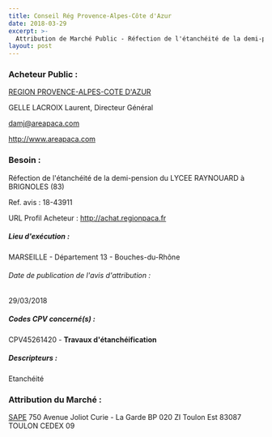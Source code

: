 ```yaml
---
title: Conseil Rég Provence-Alpes-Côte d'Azur
date: 2018-03-29
excerpt: >-
  Attribution de Marché Public - Réfection de l'étanchéité de la demi-pension du LYCEE RAYNOUARD à BRIGNOLES (83)
layout: post
---
```


### Acheteur Public : 
<a href="/acheteur-33/siren-231300021"> REGION PROVENCE-ALPES-COTE D'AZUR</a><br/>

GELLE LACROIX Laurent, Directeur Général

damj@areapaca.com


http://www.areapaca.com
### Besoin :

Réfection de l'étanchéité de la demi-pension du LYCEE RAYNOUARD à BRIGNOLES (83)

Ref. avis : 18-43911

URL Profil Acheteur : http://achat.regionpaca.fr

##### Lieu d'exécution :

MARSEILLE - Département 13 - Bouches-du-Rhône

###### Date de publication de l'avis d'attribution : 
29/03/2018

##### Codes CPV concerné(s) :
CPV45261420 - **Travaux d'étanchéification** <br/>

##### Descripteurs :
Etanchéité <br/>

### Attribution du Marché :
<a href="/entreprise-267/siren-599500675"> SAPE</a>    750 Avenue Joliot Curie - La Garde BP 020 ZI Toulon Est 83087 TOULON CEDEX 09 <br/>
